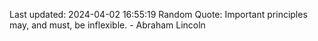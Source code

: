 Last updated: 2024-04-02 16:55:19
Random Quote: Important principles may, and must, be inflexible. - Abraham Lincoln